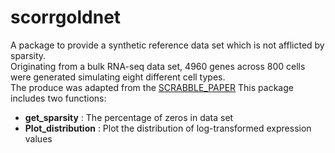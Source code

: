 # scorrgoldnet
A package to provide a synthetic reference data set which is not afflicted by sparsity. <br>
Originating from a bulk RNA-seq data set, 4960 genes across 800 cells were generated simulating eight different cell types. <br>
The produce was adapted from the [SCRABBLE_PAPER](https://github.com/software-github/SCRABBLE_PAPER)
This package includes two functions:

* **get_sparsity** : The percentage of zeros in data set
* **Plot_distribution** : Plot the distribution of log-transformed expression values

